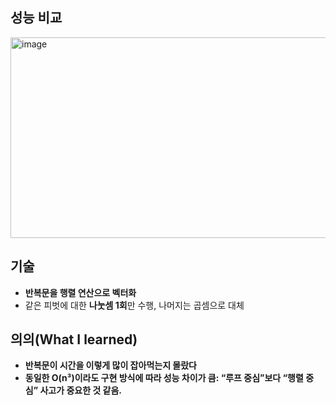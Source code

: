 ## 성능 비교
<img width="709" height="321" alt="image" src="https://github.com/user-attachments/assets/52172d57-0175-426c-801f-d9d3085fa850" />

## 기술
- **반복문을 행렬 연산으로 벡터화**
- 같은 피벗에 대한 **나눗셈 1회**만 수행, 나머지는 곱셈으로 대체

## 의의(What I learned)
- **반복문이 시간을 이렇게 많이 잡아먹는지 몰랐다**
- **동일한 O(n³)이라도 구현 방식에 따라 성능 차이가 큼: “루프 중심”보다 “행렬 중심” 사고가 중요한 것 같음.**
